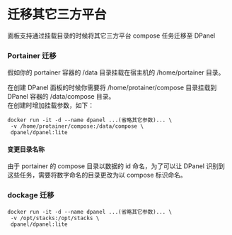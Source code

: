 # 迁移其它三方平台

面板支持通过挂载目录的时候将其它三方平台 compose 任务迁移至 DPanel

### Portainer 迁移

假如你的 portainer 容器的 /data 目录挂载在宿主机的 /home/portainer 目录。

在创建 DPanel 面板的时候你需要将 /home/protainer/compose 目录挂载到 DPanel 容器的 /data/compose 目录。\
在创建时增加挂载参数，如下：

```
docker run -it -d --name dpanel ...(省略其它参数)... \
 -v /home/protainer/compose:/data/compose \
 dpanel/dpanel:lite
```

#### 变更目录名称

由于 portainer 的 compose 目录以数据的 id 命名，为了可以让 DPanel 识别到这些任务，需要将数字命名的目录更改为以 compose 标识命名。

### dockage 迁移

```
docker run -it -d --name dpanel ...(省略其它参数)... \
 -v /opt/stacks:/opt/stacks \
 dpanel/dpanel:lite
```
